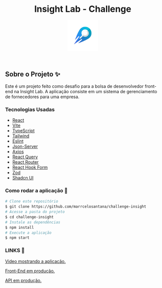   <h1 style="text-align: center; font-weight: bold;">Insight Lab - Challenge</h1>
  
  <div style="display: flex; align-items: center; justify-content: center">
    <img src="./public/insight-logo.png" height="100"  >
  </div>

<br>
<br>

## Sobre o Projeto ✨

Este é um projeto feito como desafio para a bolsa de desenvolvedor front-end na Insight Lab. A aplicação consiste em um sistema de gerenciamento de fornecedores para uma empresa.

### Tecnologias Usadas

- [React](https://reactnative.dev/)
- [Vite](https://expo.dev/)
- [TypeScript](https://www.typescriptlang.org/)
- [Tailwind](https://tailwindcss.com/)
- [Eslint](https://eslint.org/)
- [Json-Server](https://github.com/typicode/json-server)
- [Axios](https://axios-http.com/ptbr/docs/intro)
- [React Query](https://tanstack.com/query/latest/docs/framework/react/overview)
- [React Router](https://reactrouter.com/en/main)
- [React Hook Form](https://react-hook-form.com/)
- [Zod](https://zod.dev/)
- [Shadcn UI](https://ui.shadcn.com/)

### Como rodar a aplicação 🚀

```bash
# Clone este repositório
$ git clone https://github.com/marrcelosantana/challenge-insight
# Acesse a pasta do projeto
$ cd challenge-insight
# Instale as dependências
$ npm install
# Execute a aplicação
$ npm start

```

### LINKS 🔗
[Video mostrando a aplicacão.](https://youtu.be/FoBDhh5-SgE)

[Front-End em produção.](https://challenge-insight.vercel.app/)

[API em produção.](https://challenge-insight-api-3ed6399e7cfd.herokuapp.com/)






